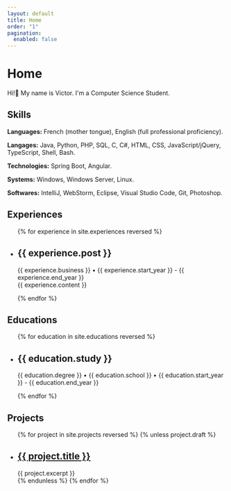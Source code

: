 ```yaml
---
layout: default
title: Home
order: "1"
pagination:
  enabled: false
---
```


# Home

Hi!👋️ My name is Victor.
I'm a Computer Science Student.

## Skills

<div class="m-skill">
  <p><b>Languages:</b> French (mother tongue), English (full professional proficiency).</p>
  <p><b>Langages:</b> Java, Python, PHP, SQL, C, C#, HTML, CSS, JavaScript/jQuery, TypeScript, Shell, Bash.</p>
  <p><b>Technologies:</b> Spring Boot, Angular.</p>
  <p><b>Systems:</b> Windows, Windows Server, Linux.</p>
  <p><b>Softwares:</b> IntelliJ, WebStorm, Eclipse, Visual Studio Code, Git, Photoshop.</p>
<div>

## Experiences

<ul class="experiences finished">
{% for experience in site.experiences reversed %}
    <li class="experience">
        <h2>{{ experience.post }}</h2>
        <p>{{ experience.business }} • {{ experience.start_year }} - {{ experience.end_year }} <br> {{ experience.content }}
        </p>
    </li>
{% endfor %}
</ul>

## Educations

<ul class="educations finished">
{% for education in site.educations reversed %}
    <li class="education">
        <h2>{{ education.study }}</h2>
        <p>{{ education.degree }} • {{ education.school }} • {{ education.start_year }} - {{ education.end_year }}</p>
    </li>
{% endfor %}
</ul>

## Projects

<ul class="projects finished">
{% for project in site.projects reversed %}
    {% unless project.draft %}
        <li class="project">
            <h2>
                <a class="name" href="{{ project.url | relative_url }}">
                    {{ project.title }}
                </a>
            </h2>
            {{ project.excerpt }}
        </li>
    {% endunless %}
{% endfor %}
</ul>
